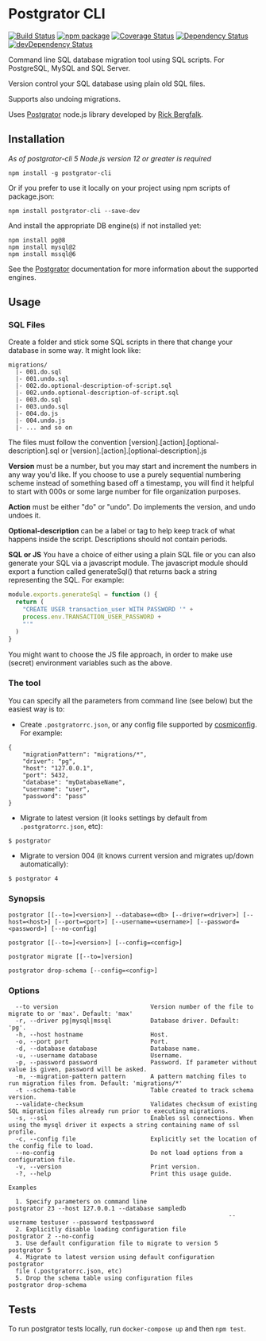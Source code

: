 # Postgrator CLI

[![Build Status][build-badge]][build]
[![npm package][npm-badge]][npm]
[![Coverage Status][coveralls-badge]][coveralls]
[![Dependency Status][dependency-status-badge]][dependency-status]
[![devDependency Status][dev-dependency-status-badge]][dev-dependency-status]

Command line SQL database migration tool using SQL scripts. For PostgreSQL, MySQL and SQL Server.

Version control your SQL database using plain old SQL files.

Supports also undoing migrations.

Uses [Postgrator](https://github.com/rickbergfalk/postgrator) node.js library developed by [Rick Bergfalk](https://github.com/rickbergfalk).

## Installation

*As of postgrator-cli 5 Node.js version 12 or greater is required*

```
npm install -g postgrator-cli
```

Or if you prefer to use it locally on your project using npm scripts of package.json:

```
npm install postgrator-cli --save-dev
```

And install the appropriate DB engine(s) if not installed yet:

```
npm install pg@8
npm install mysql@2
npm install mssql@6
```

See the [Postgrator](https://github.com/rickbergfalk/postgrator) documentation for more information about the supported engines.

## Usage

### SQL Files

Create a folder and stick some SQL scripts in there that change your database in some way. It might look like:

```
migrations/
  |- 001.do.sql
  |- 001.undo.sql
  |- 002.do.optional-description-of-script.sql
  |- 002.undo.optional-description-of-script.sql
  |- 003.do.sql
  |- 003.undo.sql
  |- 004.do.js
  |- 004.undo.js
  |- ... and so on
```

The files must follow the convention
[version].[action].[optional-description].sql or
[version].[action].[optional-description].js

**Version** must be a number, but you may start and increment the numbers in any
way you'd like. If you choose to use a purely sequential numbering scheme
instead of something based off a timestamp, you will find it helpful to start
with 000s or some large number for file organization purposes.

**Action** must be either "do" or "undo". Do implements the version, and undo
undoes it.

**Optional-description** can be a label or tag to help keep track of what
happens inside the script. Descriptions should not contain periods.

**SQL or JS** You have a choice of either using a plain SQL file or you can also
generate your SQL via a javascript module. The javascript module should export a
function called generateSql() that returns back a string representing the SQL.
For example:

```js
module.exports.generateSql = function () {
  return (
    "CREATE USER transaction_user WITH PASSWORD '" +
    process.env.TRANSACTION_USER_PASSWORD +
    "'"
  )
}
```

You might want to choose the JS file approach, in order to make use (secret)
environment variables such as the above.

### The tool

You can specify all the parameters from command line (see below) but the easiest way is to:

* Create `.postgratorrc.json`, or any config file supported by [cosmiconfig](https://github.com/davidtheclark/cosmiconfig). For example:

```
{
    "migrationPattern": "migrations/*",
    "driver": "pg",
    "host": "127.0.0.1",
    "port": 5432,
    "database": "myDatabaseName",
    "username": "user",
    "password": "pass"
}
```

* Migrate to latest version (it looks settings by default from `.postgratorrc.json`, etc):
```
$ postgrator
```

* Migrate to version 004 (it knows current version and migrates up/down automatically):
```
$ postgrator 4
```


### Synopsis

```
postgrator [[--to=]<version>] --database=<db> [--driver=<driver>] [--host=<host>] [--port=<port>] [--username=<username>] [--password=<password>] [--no-config]

postgrator [[--to=]<version>] [--config=<config>]

postgrator migrate [[--to=]version]

postgrator drop-schema [--config=<config>]
```

### Options

```
  --to version                          Version number of the file to migrate to or 'max'. Default: 'max'
  -r, --driver pg|mysql|mssql           Database driver. Default: 'pg'.
  -h, --host hostname                   Host.
  -o, --port port                       Port.
  -d, --database database               Database name.
  -u, --username database               Username.
  -p, --password password               Password. If parameter without value is given, password will be asked.
  -m, --migration-pattern pattern       A pattern matching files to run migration files from. Default: 'migrations/*'
  -t --schema-table                     Table created to track schema version.
  --validate-checksum                   Validates checksum of existing SQL migration files already run prior to executing migrations.
  -s, --ssl                             Enables ssl connections. When using the mysql driver it expects a string containing name of ssl profile.
  -c, --config file                     Explicitly set the location of the config file to load.
  --no-config                           Do not load options from a configuration file.
  -v, --version                         Print version.
  -?, --help                            Print this usage guide.

Examples

  1. Specify parameters on command line                       postgrator 23 --host 127.0.0.1 --database sampledb
                                                              --username testuser --password testpassword
  2. Explicitly disable loading configuration file            postgrator 2 --no-config
  3. Use default configuration file to migrate to version 5   postgrator 5
  4. Migrate to latest version using default configuration    postgrator
  file (.postgratorrc.json, etc)
  5. Drop the schema table using configuration files          postgrator drop-schema
```

## Tests
To run postgrator tests locally, run `docker-compose up` and then `npm test`.

[build-badge]: https://img.shields.io/github/workflow/status/perrin4869/postgrator-cli/test/master?style=flat-square
[build]: https://github.com/perrin4869/postgrator-cli/actions

[npm-badge]: https://img.shields.io/npm/v/@perrin4869/postgrator-cli.svg?style=flat-square
[npm]: https://www.npmjs.org/package/@perrin4869/postgrator-cli

[coveralls-badge]: https://img.shields.io/coveralls/perrin4869/postgrator-cli/master.svg?style=flat-square
[coveralls]: https://coveralls.io/r/perrin4869/postgrator-cli

[dependency-status-badge]: https://david-dm.org/perrin4869/postgrator-cli.svg?style=flat-square
[dependency-status]: https://david-dm.org/perrin4869/postgrator-cli

[dev-dependency-status-badge]: https://david-dm.org/perrin4869/postgrator-cli/dev-status.svg?style=flat-square
[dev-dependency-status]: https://david-dm.org/perrin4869/postgrator-cli#info=devDependencies
